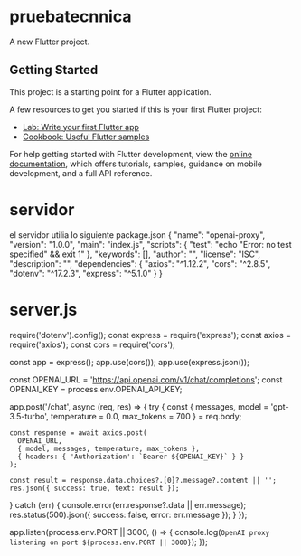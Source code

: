# pruebatecnnica

A new Flutter project.

## Getting Started

This project is a starting point for a Flutter application.

A few resources to get you started if this is your first Flutter project:

- [Lab: Write your first Flutter app](https://docs.flutter.dev/get-started/codelab)
- [Cookbook: Useful Flutter samples](https://docs.flutter.dev/cookbook)

For help getting started with Flutter development, view the
[online documentation](https://docs.flutter.dev/), which offers tutorials,
samples, guidance on mobile development, and a full API reference.

# servidor
el servidor utilia lo siguiente 
package.json
{
  "name": "openai-proxy",
  "version": "1.0.0",
  "main": "index.js",
  "scripts": {
    "test": "echo \"Error: no test specified\" && exit 1"
  },
  "keywords": [],
  "author": "",
  "license": "ISC",
  "description": "",
  "dependencies": {
    "axios": "^1.12.2",
    "cors": "^2.8.5",
    "dotenv": "^17.2.3",
    "express": "^5.1.0"
  }
}


# server.js
require('dotenv').config();
const express = require('express');
const axios = require('axios');
const cors = require('cors');

const app = express();
app.use(cors());
app.use(express.json());

const OPENAI_URL = 'https://api.openai.com/v1/chat/completions';
const OPENAI_KEY = process.env.OPENAI_API_KEY;

app.post('/chat', async (req, res) => {
  try {
    const { messages, model = 'gpt-3.5-turbo', temperature = 0.0, max_tokens = 700 } = req.body;

    const response = await axios.post(
      OPENAI_URL,
      { model, messages, temperature, max_tokens },
      { headers: { 'Authorization': `Bearer ${OPENAI_KEY}` } }
    );

    const result = response.data.choices?.[0]?.message?.content || '';
    res.json({ success: true, text: result });
  } catch (err) {
    console.error(err.response?.data || err.message);
    res.status(500).json({ success: false, error: err.message });
  }
});

app.listen(process.env.PORT || 3000, () => {
  console.log(`OpenAI proxy listening on port ${process.env.PORT || 3000}`);
});
